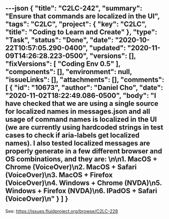 ---json
{
  "title": "C2LC-242",
  "summary": "Ensure that commands are localized in the UI",
  "tags": "C2LC",
  "project": {
    "key": "C2LC",
    "title": "Coding to Learn and Create"
  },
  "type": "Task",
  "status": "Done",
  "date": "2020-10-22T10:57:05.290-0400",
  "updated": "2020-11-09T14:26:28.223-0500",
  "versions": [],
  "fixVersions": [
    "Coding Env 0.5"
  ],
  "components": [],
  "environment": null,
  "issueLinks": [],
  "attachments": [],
  "comments": [
    {
      "id": "10673",
      "author": "Daniel Cho",
      "date": "2020-11-02T18:22:49.086-0500",
      "body": "I have checked that we are using a single source for localized names in messages.json and all usage of command names is localized in the UI (we are currently using hardcoded strings in test cases to check if aria-labels get localized names). I also tested localized messages are properly generate in a few different browser and OS combinations, and they are:&#x20;\n\n1. MacOS + Chrome (VoiceOver)\n2. MacOS + Safari (VoiceOver)\n3. MacOS + Firefox (VoiceOver)\n4. Windows + Chrome (NVDA)\n5. Windows + Firefox (NVDA)\n6. IPadOS + Safari (VoiceOver)\n"
    }
  ]
}
---
See: <https://issues.fluidproject.org/browse/C2LC-228>

        
